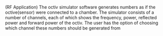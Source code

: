 (RF Application)
The octiv simulator software generates numbers as if the octive(sensor) were connected to a chamber. The simulator consists
 of a number of channels, each of which shows the frequency, power, reflected power and forward power of the octiv.
The user has the option of choosing which channel these numbers should be generated from 
